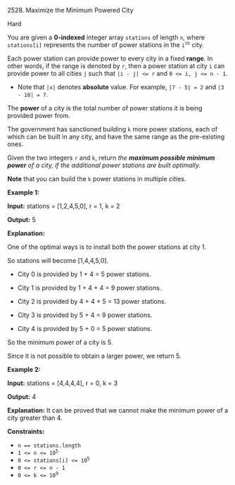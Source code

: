 2528\. Maximize the Minimum Powered City

Hard

You are given a **0-indexed** integer array `stations` of length `n`, where `stations[i]` represents the number of power stations in the <code>i<sup>th</sup></code> city.

Each power station can provide power to every city in a fixed **range**. In other words, if the range is denoted by `r`, then a power station at city `i` can provide power to all cities `j` such that `|i - j| <= r` and `0 <= i, j <= n - 1`.

*   Note that `|x|` denotes **absolute** value. For example, `|7 - 5| = 2` and `|3 - 10| = 7`.

The **power** of a city is the total number of power stations it is being provided power from.

The government has sanctioned building `k` more power stations, each of which can be built in any city, and have the same range as the pre-existing ones.

Given the two integers `r` and `k`, return _the **maximum possible minimum power** of a city, if the additional power stations are built optimally._

**Note** that you can build the `k` power stations in multiple cities.

**Example 1:**

**Input:** stations = [1,2,4,5,0], r = 1, k = 2

**Output:** 5

**Explanation:** 

One of the optimal ways is to install both the power stations at city 1. 

So stations will become [1,4,4,5,0]. 

- City 0 is provided by 1 + 4 = 5 power stations. 

- City 1 is provided by 1 + 4 + 4 = 9 power stations. 

- City 2 is provided by 4 + 4 + 5 = 13 power stations. 

- City 3 is provided by 5 + 4 = 9 power stations.

- City 4 is provided by 5 + 0 = 5 power stations. 

So the minimum power of a city is 5. 

Since it is not possible to obtain a larger power, we return 5.

**Example 2:**

**Input:** stations = [4,4,4,4], r = 0, k = 3

**Output:** 4

**Explanation:** It can be proved that we cannot make the minimum power of a city greater than 4.

**Constraints:**

*   `n == stations.length`
*   <code>1 <= n <= 10<sup>5</sup></code>
*   <code>0 <= stations[i] <= 10<sup>5</sup></code>
*   `0 <= r <= n - 1`
*   <code>0 <= k <= 10<sup>9</sup></code>